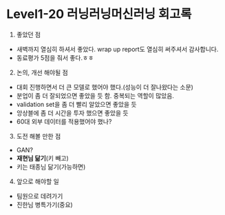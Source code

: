 # Level1-20 러닝러닝머신러닝 회고록

1. 좋았던 점

- 새벽까지 열심히 하셔서 좋았다. wrap up report도 열심히 써주셔서 감사합니다.
- 동료평가 5점을 줘서 좋다.ㅎㅎ

2. 논의, 개선 해야될 점

- 대회 진행하면서 더 큰 모델로 했어야 했다.(성능이 더 잘나왔다는 소문)
- 분업이 좀 더 잘되었으면 좋았을 듯 함. 중복되는 역할이 많았음.
- validation set을 좀 더 빨리 알았으면 좋았을 듯
- 앙상블에 좀 더 시간을 투자 했으면 좋았을 듯
- 60대 외부 데이터를 적용했어야 했나?

3. 도전 해볼 만한 점

- GAN?
- **재현님 닮기**(키 빼고)
- 키는 태종님 닮기(가능하면)


4. 앞으로 해야할 일

- 팀원으로 데려가기
- 진한님 병특가기(중요)

